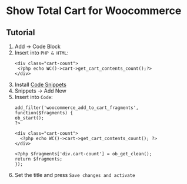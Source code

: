 # Show Total Cart for Woocommerce

## Tutorial
1. Add → Code Block   
2. Insert into `PHP & HTML`:
    ```
   <div class="cart-count">
     <?php echo WC()->cart->get_cart_contents_count();?>
   </div>
    ```
3. Install [Code Snippets](https://wordpress.org/plugins/code-snippets/)  
4. Snippets → Add New
5. Insert into `Code`:
    ```
    add_filter('woocommerce_add_to_cart_fragments', function($fragments) {
    ob_start();
    ?>

    <div class="cart-count">
      <?php echo WC()->cart->get_cart_contents_count(); ?>
    </div>

    <?php $fragments['div.cart-count'] = ob_get_clean();
    return $fragments;
    });
    ```
6. Set the title and press `Save changes and activate`
